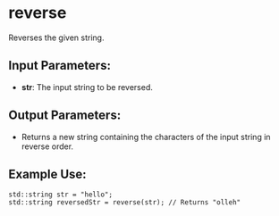 # reverse

Reverses the given string.

## Input Parameters:
- **str**: The input string to be reversed.

## Output Parameters:
- Returns a new string containing the characters of the input string in reverse order.

## Example Use:
```
std::string str = "hello";
std::string reversedStr = reverse(str); // Returns "olleh"
```
